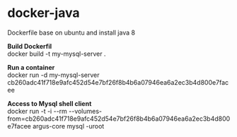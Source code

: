 # docker-java
Dockerfile base on ubuntu and install java 8

**Build Dockerfil** <br />
docker build -t my-mysql-server .

**Run a container** <br />
docker run -d my-mysql-server <br />
cb260adc41f718e9afc452d54e7bf26f8b4b6a07946ea6a2ec3b4d800e7facee

**Access to Mysql shell client** <br />
docker run -t -i --rm --volumes-from=cb260adc41f718e9afc452d54e7bf26f8b4b6a07946ea6a2ec3b4d800e7facee  argus-core mysql -uroot
